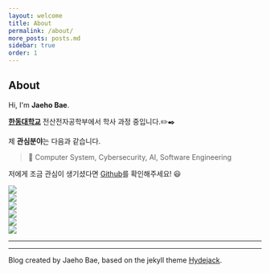 ```yaml
---
layout: welcome
title: About
permalink: /about/
more_posts: posts.md
sidebar: true
order: 1
---
```


## About

Hi, I'm **Jaeho Bae**.<br>

**[한동대학교]** 전산전자공학부에서 학사 과정 중입니다.✏️✒️

제 **관심분야**는 다음과 같습니다.

> 📝 Computer System, Cybersecurity, AI, Software Engineering

저에게 조금 관심이 생기셨다면 [Github](https://github.com/baejaeho18)를 확인해주세요! 😃

<div class="me">
  <div><img src="/assets/img/me/me0.jpg"></div>
  <div><img src="/assets/img/me/me1.jpg"></div>
  <div><img src="/assets/img/me/me2.jpg"></div>
  <div><img src="/assets/img/me/me3.jpg"></div>
  <div><img src="/assets/img/me/me4.jpg"></div>
  <div><img src="/assets/img/me/me5.jpg"></div>
</div>

<script src="https://cdn.jsdelivr.net/npm/slick-carousel@1.8.1/slick/slick.min.js"></script>
<script>
  $(document).ready(function(){$('.me').slick();});
</script>

***

<!--posts_list-->

***

Blog created by Jaeho Bae, based on the jekyll theme [Hydejack].

<!-- Links -->
[한동대학교]: https://www.handong.edu/kor/

[Hydejack]: https://hydejack.com

